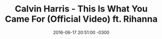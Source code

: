 ---
layout: post
title: "Calvin Harris - This Is What You Came For (Official Video) ft. Rihanna"
date: 2016-06-17 20:51:00 -0300
tags: [Calvin Harris, Rihanna]
video_id: kOkQ4T5WO9E
---